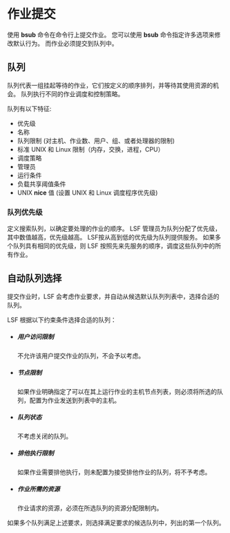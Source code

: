 # 作业提交

使用 **bsub** 命令在命令行上提交作业。 您可以使用 **bsub** 命令指定许多选项来修改默认行为。 而作业必须提交到队列中。

## 队列

队列代表一组挂起等待的作业，它们按定义的顺序排列，并等待其使用资源的机会。 队列执行不同的作业调度和控制策略。

队列有以下特征:

- 优先级
- 名称
- 队列限制 (对主机、作业数、用户、组、或者处理器的限制)
- 标准 UNIX 和 Linux 限制（内存，交换，进程，CPU）
- 调度策略
- 管理员
- 运行条件
- 负载共享阈值条件
- UNIX **nice** 值 (设置 UNIX 和 Linux 调度程序优先级)

### 队列优先级

定义搜索队列，以确定要处理的作业的顺序。 LSF 管理员为队列分配了优先级，其中数值越高，优先级越高。 LSF按从高到低的优先级为队列提供服务。 如果多个队列具有相同的优先级，则 LSF 按照先来先服务的顺序，调度这些队列中的所有作业。

## 自动队列选择

提交作业时，LSF 会考虑作业要求，并自动从候选默认队列列表中，选择合适的队列。

LSF 根据以下约束条件选择合适的队列：

- ##### 用户访问限制

  不允许该用户提交作业的队列，不会予以考虑。

- ##### 节点限制

  如果作业明确指定了可以在其上运行作业的主机节点列表，则必须将所选的队列，配置为作业发送到列表中的主机。

- ##### 队列状态

  不考虑关闭的队列。

- ##### 排他执行限制

  如果作业需要排他执行，则未配置为接受排他作业的队列，将不予考虑。

- ##### 作业所需的资源

  作业请求的资源，必须在所选队列的资源分配限制内。

如果多个队列满足上述要求，则选择满足要求的候选队列中，列出的第一个队列。